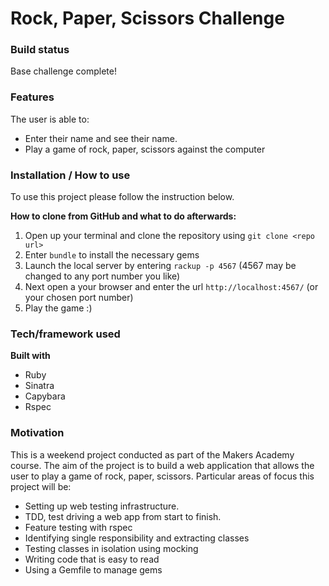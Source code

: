 Rock, Paper, Scissors Challenge
==================

### Build status

Base challenge complete!

### Features

The user is able to:

* Enter their name and see their name.
* Play a game of rock, paper, scissors against the computer

### Installation / How to use

To use this project please follow the instruction below.

**How to clone from GitHub and what to do afterwards:**
1. Open up your terminal and clone the repository using `git clone <repo url>`
2. Enter `bundle` to install the necessary gems
3. Launch the local server by entering `rackup -p 4567` (4567 may be changed to any port number you like)
4. Next open a your browser and enter the url `http://localhost:4567/` (or your chosen port number)
5. Play the game :)

### Tech/framework used

__Built with__

* Ruby
* Sinatra
* Capybara
* Rspec

### Motivation

This is a weekend project conducted as part of the Makers Academy course. The aim of the project is to build a web application that allows the user to play a game of rock, paper, scissors. Particular areas of focus this project will be:

- Setting up web testing infrastructure.
- TDD, test driving a web app from start to finish.
- Feature testing with rspec
- Identifying single responsibility and extracting classes
- Testing classes in isolation using mocking
- Writing code that is easy to read
- Using a Gemfile to manage gems
